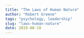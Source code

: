 ```yaml
---
title: "The Laws of Human Nature"
author: "Robert Greene"
tags: "psychology, leadership"
slug: "laws-human-nature"
date: 2019-08-19
---
```



